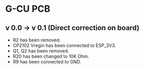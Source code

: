 # G-CU PCB
## v 0.0 -> v 0.1 (Direct correction on board)
- R2 has been removed.
- CP2102 Vregin has been connected to ESP_3V3.
- Q1, Q2 has been removed.
- R20 has been changed to 10K Ohm.
- R9 has been connected to GND. 
